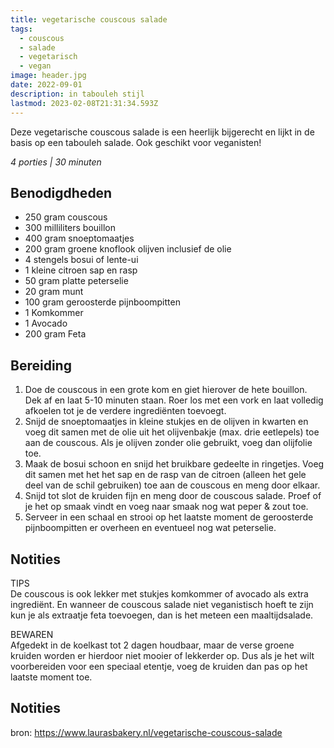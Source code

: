 ```yaml
---
title: vegetarische couscous salade
tags:
  - couscous
  - salade
  - vegetarisch
  - vegan
image: header.jpg
date: 2022-09-01
description: in tabouleh stijl
lastmod: 2023-02-08T21:31:34.593Z
---
```

Deze vegetarische couscous salade is een heerlijk bijgerecht en lijkt in de basis op een tabouleh salade. Ook geschikt voor veganisten!   

_4 porties | 30 minuten_

## Benodigdheden

-   250 gram  couscous 
-   300 milliliters  bouillon 
-   400 gram  snoeptomaatjes 
-   200 gram  groene knoflook olijven inclusief de olie 
-   4  stengels bosui of lente-ui 
-   1  kleine citroen sap en rasp 
-   50 gram  platte peterselie 
-   20 gram  munt 
-   100 gram  geroosterde pijnboompitten 
-   1  Komkommer  
-   1  Avocado  
-   200 gram  Feta  

## Bereiding

1.  Doe de couscous in een grote kom en giet hierover de hete bouillon. Dek af en laat 5-10 minuten staan. Roer los met een vork en laat volledig afkoelen tot je de verdere ingrediënten toevoegt. 
2.  Snijd de snoeptomaatjes in kleine stukjes en de olijven in kwarten en voeg dit samen met de olie uit het olijvenbakje (max. drie eetlepels) toe aan de couscous. Als je olijven zonder olie gebruikt, voeg dan olijfolie toe. 
3.  Maak de bosui schoon en snijd het bruikbare gedeelte in ringetjes. Voeg dit samen met het het sap en de rasp van de citroen (alleen het gele deel van de schil gebruiken) toe aan de couscous en meng door elkaar. 
4.  Snijd tot slot de kruiden fijn en meng door de couscous salade. Proef of je het op smaak vindt en voeg naar smaak nog wat peper & zout toe. 
5.  Serveer in een schaal en strooi op het laatste moment de geroosterde pijnboompitten er overheen en eventueel nog wat peterselie. 

## Notities

TIPS  
De couscous is ook lekker met stukjes komkommer of avocado als extra ingrediënt. En wanneer de couscous salade niet veganistisch hoeft te zijn kun je als extraatje feta toevoegen, dan is het meteen een maaltijdsalade.

BEWAREN  
Afgedekt in de koelkast tot 2 dagen houdbaar, maar de verse groene kruiden worden er hierdoor niet mooier of lekkerder op. Dus als je het wilt voorbereiden voor een speciaal etentje, voeg de kruiden dan pas op het laatste moment toe.

## Notities
bron: <https://www.laurasbakery.nl/vegetarische-couscous-salade>
